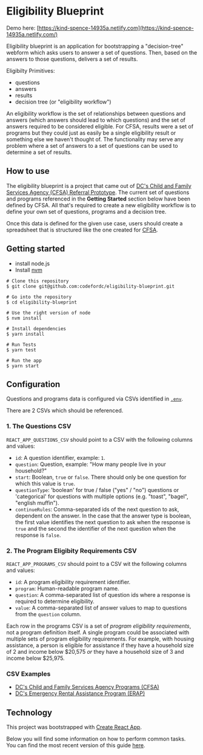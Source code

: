 # Eligibility Blueprint

Demo here: [https://kind-spence-14935a.netlify.com](https://kind-spence-14935a.netlify.com/)

Eligibility blueprint is an application for bootstrapping a "decision-tree" webform which asks users to answer a set of questions. Then, based on the answers to those questions, delivers a set of results.

Eligibilty Primitives:

* questions
* answers
* results
* decision tree (or "eligibility workflow")

An eligibility workflow is the set of relationships between questions and answers (which answers should lead to which questions) and the set of answers required to be considered eligible. For CFSA, results were a set of programs but they could just as easily be a single eligibility result or something else we haven't thought of. The functionality may serve any problem where a set of answers to a set of questions can be used to determine a set of results.

## How to use

The eligibility blueprint is a project that came out of [DC's Child and Family Services Agency (CFSA) Referral Prototype](https://github.com/codefordc/cfsa-referral). The current set of questions and programs referenced in the **Getting Started** section below have been defined by CFSA. All that's required to create a new eligibility workflow is to define your own set of questions, programs and a decision tree.

Once this data is defined for the given use case, users should create a spreadsheet that is structured like the one created for [CFSA](https://docs.google.com/spreadsheets/d/1nI45sZOZ6Qg2JUuQIjWk6OHl353dcvV7_7p-NcYaMBg/edit#gid=0).

## Getting started 

* install node.js
* Install [nvm](https://github.com/creationix/nvm#install-script)

```
# Clone this repository
$ git clone git@github.com:codefordc/eligibility-blueprint.git

# Go into the repository
$ cd eligibility-blueprint 

# Use the right version of node
$ nvm install

# Install dependencies
$ yarn install

# Run Tests
$ yarn test

# Run the app
$ yarn start
```

## Configuration

Questions and programs data is configured via CSVs identified in [`.env`](./.env).

There are 2 CSVs which should be referenced.

### 1. The Questions CSV

`REACT_APP_QUESTIONS_CSV` should point to a CSV with the following columns and values:

* `id`: A question identifier, example: `1`.
* `question`: Question, example: "How many people live in your household?"
* `start`: Boolean, `true` or `false`. There should only be one question for which this value is `true`.
* `questionType`: 'boolean' for true / false ("yes" / "no") questions or 'categorical' for questions with multiple options (e.g. "toast", "bagel", "english muffin").
* `continueRules`: Comma-separated ids of the next question to ask, dependent on the answer. In the case that the answer type is boolean, the first value identifies the next question to ask when the response is `true` and the second the identifier of the next question when the response is `false`.

### 2. The Program Eligibity Requirements CSV

`REACT_APP_PROGRAMS_CSV` should point to a CSV wit the following columns and values:

* `id`: A program eligibility requirement identifier.
* `program`: Human-readable program name.
* `question`: A comma-separated list of question ids where a response is required to determine eligibility.
* `value`: A comma-separated list of answer values to map to questions from the `question` column.

Each row in the programs CSV is a set of _program eligibility requirements_, not a program definition itself. A single program could be associated with multiple sets of program eligibility requirements. For example, with housing assistance, a person is eligible for assistance if they have a household size of 2 and income below $20,575 _or_ they have a household size of 3 and income below $25,975.

### CSV Examples

* [DC's Child and Family Services Agency Programs (CFSA)](https://docs.google.com/spreadsheets/d/1nI45sZOZ6Qg2JUuQIjWk6OHl353dcvV7_7p-NcYaMBg/edit#gid=0)
* [DC's Emergency Rental Assistance Program (ERAP)](https://docs.google.com/spreadsheets/d/1D_vfpMVubJYvBSRRpUz--iCf7-aFCztbxvp7fHhihFo/edit#gid=1368381262)

## Technology

This project was bootstrapped with [Create React App](https://github.com/facebookincubator/create-react-app).

Below you will find some information on how to perform common tasks.<br>
You can find the most recent version of this guide [here](https://github.com/facebookincubator/create-react-app/blob/master/packages/react-scripts/template/README.md).

